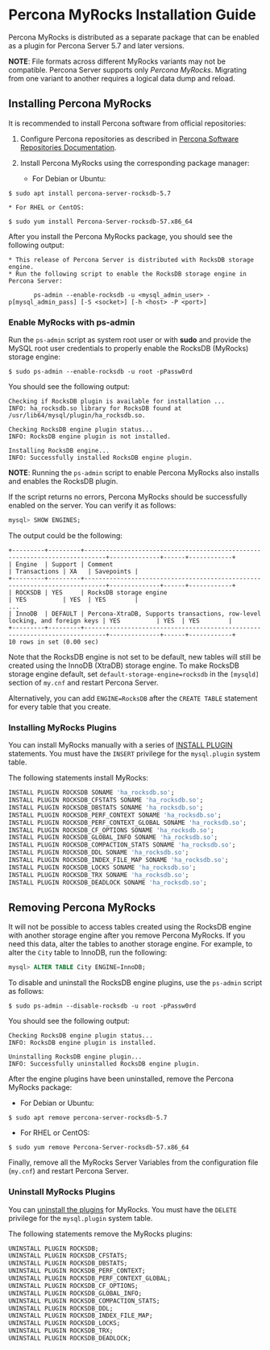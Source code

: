 # Percona MyRocks Installation Guide

Percona MyRocks is distributed as a separate package
that can be enabled as a plugin for Percona Server 5.7 and later versions.

**NOTE**: File formats across different MyRocks variants may not be compatible.
Percona Server supports only *Percona MyRocks*.
Migrating from one variant to another
requires a logical data dump and reload.

## Installing Percona MyRocks

It is recommended to install Percona software from official repositories:


1. Configure Percona repositories as described in
[Percona Software Repositories Documentation](https://www.percona.com/doc/percona-repo-config/index.html).


2. Install Percona MyRocks using the corresponding package manager:


    * For Debian or Ubuntu:

```shell
$ sudo apt install percona-server-rocksdb-5.7
```


    * For RHEL or CentOS:

```shell
$ sudo yum install Percona-Server-rocksdb-57.x86_64
```

After you install the Percona MyRocks package,
you should see the following output:

```text
* This release of Percona Server is distributed with RocksDB storage engine.
* Run the following script to enable the RocksDB storage engine in Percona Server:

       ps-admin --enable-rocksdb -u <mysql_admin_user> -p[mysql_admin_pass] [-S <socket>] [-h <host> -P <port>]
```

### Enable MyRocks with ps-admin

Run the `ps-admin` script as system root user or with **sudo**
and provide the MySQL root user credentials
to properly enable the RocksDB (MyRocks) storage engine:

```shell
$ sudo ps-admin --enable-rocksdb -u root -pPassw0rd

```

You should see the following output:

```text
Checking if RocksDB plugin is available for installation ...
INFO: ha_rocksdb.so library for RocksDB found at /usr/lib64/mysql/plugin/ha_rocksdb.so.

Checking RocksDB engine plugin status...
INFO: RocksDB engine plugin is not installed.

Installing RocksDB engine...
INFO: Successfully installed RocksDB engine plugin.
```

**NOTE**: Running the `ps-admin` script to enable Percona MyRocks also
installs and enables the RocksDB plugin.

If the script returns no errors,
Percona MyRocks should be successfully enabled on the server.
You can verify it as follows:

```sql
mysql> SHOW ENGINES;
```

The output could be the following:

```text
+---------+---------+----------------------------------------------------------------------------+--------------+------+------------+
| Engine  | Support | Comment                                                                    | Transactions | XA   | Savepoints |
+---------+---------+----------------------------------------------------------------------------+--------------+------+------------+
| ROCKSDB | YES     | RocksDB storage engine                                                     | YES          | YES  | YES        |
...
| InnoDB  | DEFAULT | Percona-XtraDB, Supports transactions, row-level locking, and foreign keys | YES          | YES  | YES        |
+---------+---------+----------------------------------------------------------------------------+--------------+------+------------+
10 rows in set (0.00 sec)
```

Note that the RocksDB engine is not set to be default,
new tables will still be created using the InnoDB (XtraDB) storage engine.
To make RocksDB storage engine default,
set `default-storage-engine=rocksdb` in the `[mysqld]` section
of `my.cnf` and restart Percona Server.

Alternatively, you can add `ENGINE=RocksDB`
after the `CREATE TABLE` statement
for every table that you create.

### Installing MyRocks Plugins

You can install MyRocks manually with a series of [INSTALL PLUGIN](https://dev.mysql.com/doc/refman/5.7/en/install-plugin.html) statements. You must have the `INSERT` privilege for the `mysql.plugin` system table.

The following statements install MyRocks:

```sql
INSTALL PLUGIN ROCKSDB SONAME 'ha_rocksdb.so';
INSTALL PLUGIN ROCKSDB_CFSTATS SONAME 'ha_rocksdb.so';
INSTALL PLUGIN ROCKSDB_DBSTATS SONAME 'ha_rocksdb.so';
INSTALL PLUGIN ROCKSDB_PERF_CONTEXT SONAME 'ha_rocksdb.so';
INSTALL PLUGIN ROCKSDB_PERF_CONTEXT_GLOBAL SONAME 'ha_rocksdb.so';
INSTALL PLUGIN ROCKSDB_CF_OPTIONS SONAME 'ha_rocksdb.so';
INSTALL PLUGIN ROCKSDB_GLOBAL_INFO SONAME 'ha_rocksdb.so';
INSTALL PLUGIN ROCKSDB_COMPACTION_STATS SONAME 'ha_rocksdb.so';
INSTALL PLUGIN ROCKSDB_DDL SONAME 'ha_rocksdb.so';
INSTALL PLUGIN ROCKSDB_INDEX_FILE_MAP SONAME 'ha_rocksdb.so';
INSTALL PLUGIN ROCKSDB_LOCKS SONAME 'ha_rocksdb.so';
INSTALL PLUGIN ROCKSDB_TRX SONAME 'ha_rocksdb.so';
INSTALL PLUGIN ROCKSDB_DEADLOCK SONAME 'ha_rocksdb.so';
```

## Removing Percona MyRocks

It will not be possible to access tables created using the RocksDB engine
with another storage engine after you remove Percona MyRocks.
If you need this data, alter the tables to another storage engine.
For example, to alter the `City` table to InnoDB, run the following:

```sql
mysql> ALTER TABLE City ENGINE=InnoDB;
```

To disable and uninstall the RocksDB engine plugins,
use the `ps-admin` script as follows:

```shell
$ sudo ps-admin --disable-rocksdb -u root -pPassw0rd

```

You should see the following output:

```text
Checking RocksDB engine plugin status...
INFO: RocksDB engine plugin is installed.

Uninstalling RocksDB engine plugin...
INFO: Successfully uninstalled RocksDB engine plugin.
```

After the engine plugins have been uninstalled,
remove the Percona MyRocks package:


* For Debian or Ubuntu:

```shell
$ sudo apt remove percona-server-rocksdb-5.7
```


* For RHEL or CentOS:

```shell
$ sudo yum remove Percona-Server-rocksdb-57.x86_64
```

Finally, remove all the MyRocks Server Variables
from the configuration file (`my.cnf`)
and restart Percona Server.

### Uninstall MyRocks Plugins

You can [uninstall the plugins](https://dev.mysql.com/doc/refman/5.7/en/uninstall-plugin.html) for MyRocks. You must have the `DELETE` privilege for the `mysql.plugin` system table.

The following statements remove the MyRocks plugins:

```sql
UNINSTALL PLUGIN ROCKSDB;
UNINSTALL PLUGIN ROCKSDB_CFSTATS;
UNINSTALL PLUGIN ROCKSDB_DBSTATS;
UNINSTALL PLUGIN ROCKSDB_PERF_CONTEXT;
UNINSTALL PLUGIN ROCKSDB_PERF_CONTEXT_GLOBAL;
UNINSTALL PLUGIN ROCKSDB_CF_OPTIONS;
UNINSTALL PLUGIN ROCKSDB_GLOBAL_INFO;
UNINSTALL PLUGIN ROCKSDB_COMPACTION_STATS;
UNINSTALL PLUGIN ROCKSDB_DDL;
UNINSTALL PLUGIN ROCKSDB_INDEX_FILE_MAP;
UNINSTALL PLUGIN ROCKSDB_LOCKS;
UNINSTALL PLUGIN ROCKSDB_TRX;
UNINSTALL PLUGIN ROCKSDB_DEADLOCK;
```
